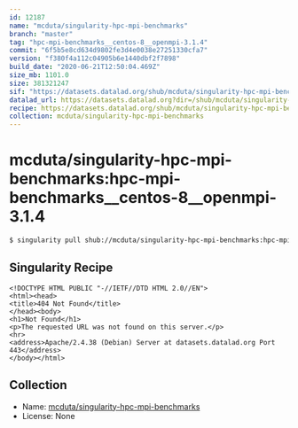 ```yaml
---
id: 12187
name: "mcduta/singularity-hpc-mpi-benchmarks"
branch: "master"
tag: "hpc-mpi-benchmarks__centos-8__openmpi-3.1.4"
commit: "6f5b5e8cd634d9802fe3d4e0038e27251330cfa7"
version: "f380f4a112c04905b6e1440dbf2f7898"
build_date: "2020-06-21T12:50:04.469Z"
size_mb: 1101.0
size: 381321247
sif: "https://datasets.datalad.org/shub/mcduta/singularity-hpc-mpi-benchmarks/hpc-mpi-benchmarks__centos-8__openmpi-3.1.4/2020-06-21-6f5b5e8c-f380f4a1/f380f4a112c04905b6e1440dbf2f7898.sif"
datalad_url: https://datasets.datalad.org?dir=/shub/mcduta/singularity-hpc-mpi-benchmarks/hpc-mpi-benchmarks__centos-8__openmpi-3.1.4/2020-06-21-6f5b5e8c-f380f4a1/
recipe: https://datasets.datalad.org/shub/mcduta/singularity-hpc-mpi-benchmarks/hpc-mpi-benchmarks__centos-8__openmpi-3.1.4/2020-06-21-6f5b5e8c-f380f4a1/Singularity
collection: mcduta/singularity-hpc-mpi-benchmarks
---
```


# mcduta/singularity-hpc-mpi-benchmarks:hpc-mpi-benchmarks__centos-8__openmpi-3.1.4

```bash
$ singularity pull shub://mcduta/singularity-hpc-mpi-benchmarks:hpc-mpi-benchmarks__centos-8__openmpi-3.1.4
```

## Singularity Recipe

```singularity
<!DOCTYPE HTML PUBLIC "-//IETF//DTD HTML 2.0//EN">
<html><head>
<title>404 Not Found</title>
</head><body>
<h1>Not Found</h1>
<p>The requested URL was not found on this server.</p>
<hr>
<address>Apache/2.4.38 (Debian) Server at datasets.datalad.org Port 443</address>
</body></html>
```

## Collection

 - Name: [mcduta/singularity-hpc-mpi-benchmarks](https://github.com/mcduta/singularity-hpc-mpi-benchmarks)
 - License: None

